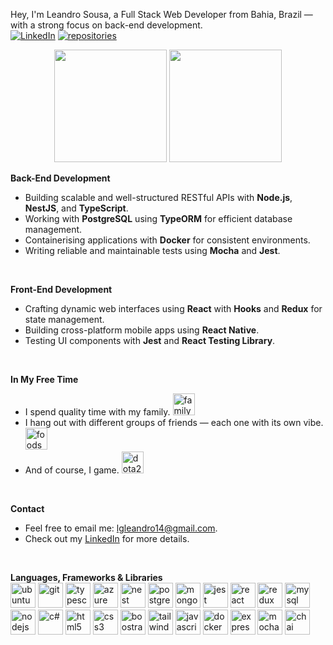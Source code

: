Hey, I'm Leandro Sousa, a Full Stack Web Developer from Bahia, Brazil — with a strong focus on back-end development.
</br>
<a href="https://www.linkedin.com/in/leandrogsousa/" target="_blank"><img alt="LinkedIn" src="https://img.shields.io/badge/LinkedIn-0077B5?style=for-the-badge&logo=linkedin&logoColor=white" /></a>
<a href="https://github.com/sousaleandro?tab=repositories" target="_blank"><img alt="repositories" src="https://img.shields.io/badge/GitHub-100000?style=for-the-badge&logo=github&logoColor=white" /></a>
</br>
<div align="center">
  <img height="180em" src="https://github-readme-stats.vercel.app/api?username=sousaleandro&show_icons=true&theme=dark&include_all_commits=true&count_private=true"/>
  <img height="180em" src="https://github-readme-stats.vercel.app/api/top-langs/?username=sousaleandro&layout=compact&langs_count=10&theme=dark"/>
</div>
<!--
<div align="center">
GITHUB STATUS
https://github.com/alexandresanlim/Badges4-README.md-Profile#-activity-graph-
https://github.com/anuraghazra/github-readme-stats
TEMAS: dark, radical, merko, gruvbox, tokyonight, onedark, cobalt, synthwave, highcontrast, dracula 
</div>
-->

**Back-End Development**
- Building scalable and well-structured RESTful APIs with **Node.js**, **NestJS**, and **TypeScript**.
- Working with **PostgreSQL** using **TypeORM** for efficient database management.
- Containerising applications with **Docker** for consistent environments.
- Writing reliable and maintainable tests using **Mocha** and **Jest**.
</br>

**Front-End Development**

- Crafting dynamic web interfaces using **React** with **Hooks** and **Redux** for state management.
- Building cross-platform mobile apps using **React Native**.
- Testing UI components with **Jest** and **React Testing Library**.
</br>

**In My Free Time**
- I spend quality time with my family. <img alt="family" src="https://cdn-icons-png.flaticon.com/512/2452/2452798.png" width="35" height="35" color="white" />
- I hang out with different groups of friends — each one with its own vibe. <img alt="foods" src="https://w7.pngwing.com/pngs/459/854/png-transparent-grilled-meats-sirloin-steak-barbecue-mixed-grill-roast-beef-carne-asada-barbecue-food-beef-recipe-thumbnail.png" width="35" height="35" />
- And of course, I game. <img alt="dota2" src="https://cdn-icons-png.flaticon.com/512/588/588267.png" width="35" height="35"/>
</br>

**Contact**
- Feel free to email me: lgleandro14@gmail.com.
- Check out my <a href="https://www.linkedin.com/in/sousaleandrodev/?locale=en_US" target="_blank">LinkedIn</a> for more details.
</br>

**Languages, Frameworks & Libraries**
</br>
  <img src="https://user-images.githubusercontent.com/25181517/186884153-99edc188-e4aa-4c84-91b0-e2df260ebc33.png" alt="ubuntu" width="40" height="40" />
  <img src="https://user-images.githubusercontent.com/25181517/192108372-f71d70ac-7ae6-4c0d-8395-51d8870c2ef0.png" alt="git" width="40" height="40"/>
  <img src="https://user-images.githubusercontent.com/25181517/183890598-19a0ac2d-e88a-4005-a8df-1ee36782fde1.png" alt="typescript" width="40" height="40"/>
  <img src="https://raw.githubusercontent.com/marwin1991/profile-technology-icons/refs/heads/main/icons/microsoft_azure.png" alt="azure" width="40" height="40"/>
  <img src="https://raw.githubusercontent.com/marwin1991/profile-technology-icons/refs/heads/main/icons/nest_js.png" alt="nest" width="40" height="40"/>
  <img src="https://raw.githubusercontent.com/marwin1991/profile-technology-icons/refs/heads/main/icons/postgresql.png" alt="postgres" width="40" height="40"/>
  <img src="https://raw.githubusercontent.com/marwin1991/profile-technology-icons/refs/heads/main/icons/mongodb.png" alt="mongo" width="40" height="40"/>
  <img src="https://user-images.githubusercontent.com/25181517/187955005-f4ca6f1a-e727-497b-b81b-93fb9726268e.png" alt="jest" width="40" height="40" />
  <img src="https://user-images.githubusercontent.com/25181517/183897015-94a058a6-b86e-4e42-a37f-bf92061753e5.png" alt="react" width="40" height="40"/> 
  <img src="https://user-images.githubusercontent.com/25181517/187896150-cc1dcb12-d490-445c-8e4d-1275cd2388d6.png" alt="redux" width="40" height="40"/>
  <img src="https://user-images.githubusercontent.com/25181517/183896128-ec99105a-ec1a-4d85-b08b-1aa1620b2046.png" alt="mysql" width="40" height="40"/> 
  <img src="https://user-images.githubusercontent.com/25181517/183568594-85e280a7-0d7e-4d1a-9028-c8c2209e073c.png" alt="nodejs" width="40" height="40"/> 
  <img src="https://raw.githubusercontent.com/marwin1991/profile-technology-icons/refs/heads/main/icons/c%23.png" alt="c#" width="40" height="40"/>
  <img src="https://user-images.githubusercontent.com/25181517/192158954-f88b5814-d510-4564-b285-dff7d6400dad.png" alt="html5" width="40" height="40"/> 
  <img src="https://user-images.githubusercontent.com/25181517/183898674-75a4a1b1-f960-4ea9-abcb-637170a00a75.png" alt="css3" width="40" height="40"/> 
  <img src="https://user-images.githubusercontent.com/25181517/183898054-b3d693d4-dafb-4808-a509-bab54cf5de34.png" alt="boostrap" width="40" height="40"/> 
  <img src="https://user-images.githubusercontent.com/25181517/192108372-f71d70ac-7ae6-4c0d-8395-51d8870c2ef0.png" alt="tailwind" width="40" height="40"/> 
  <img src="https://user-images.githubusercontent.com/25181517/117447155-6a868a00-af3d-11eb-9cfe-245df15c9f3f.png" alt="javascript" width="40" height="40"/> 
  <img src="https://user-images.githubusercontent.com/25181517/117207330-263ba280-adf4-11eb-9b97-0ac5b40bc3be.png" alt="docker" width="40" height="40"/> 
  <img src="https://user-images.githubusercontent.com/25181517/183859966-a3462d8d-1bc7-4880-b353-e2cbed900ed6.png" alt="express" width="40" height="40"/>
  <img src="https://user-images.githubusercontent.com/25181517/201476630-f47cfff6-fdee-4ee1-9092-1793b71b1ca3.png" alt="mocha" width="40" height="40"/>
  <img src="https://user-images.githubusercontent.com/25181517/201476472-d2f5f644-cfc9-43e5-96d3-c8f40f18b5cb.png" alt="chai" width="40" height="40"/>

</br>

